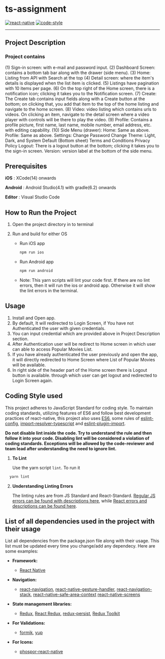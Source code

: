 # ts-assignment

[![react-native](https://img.shields.io/badge/react--native-0.72.0-brightgreen)](https://reactnative.dev/docs/getting-started)
[![code-style](https://img.shields.io/badge/code%20style-standard%20TS-brightgreen)](https://www.typescriptlang.org/)

---
## Project Description
### Project contains 
(1) Sign-in screen: with e-mail and password input.
(2) Dashboard Screen: contains a bottom tab bar along with the drawer (side menu).
(3) Home: Listing from API with Search at the top
(4) Detail screen: where the item's details is displayed when the list item is clicked.
(5) Listings have pagination with 10 items per page.
(6) On the top right of the Home screen, there is a notification icon; clicking it takes you to the Notification screen.
(7) Create: The Create tab contains input fields along with a Create button at the bottom; on clicking that, you add that item to the top of the home listing and navigate to the home screen.
(8) Video: video listing which contains urls to videos. On clicking an item, navigate to the detail screen where a video player with controls will be there to play the video.
(9) Profile: Contains a profile picture, first name, last name, mobile number, email address, etc. with editing capability.
(10) Side Menu (drawer):
  Home: Same as above.
  Profile: Same as above.
  Settings:
    Change Password
    Change Theme: Light, Dark, and System Default (Bottom sheet)
    Terms and Conditions
    Privacy Policy
    Logout: There is a logout button at the bottom; clicking it takes you to the sign-in screen.
    Version: version label at the bottom of the side menu.
## Prerequisites

**iOS** : XCode(14) onwards

**Android** : Android Studio(4.1) with gradle(6.2) onwards

**Editor** : Visual Studio Code

## How to Run the Project

1. Open the project directory in to terminal
2. Run and build for either OS

   - Run iOS app

     ```bash
     npm run ios
     ```

   - Run Android app

     ```bash
     npm run android
     ```

   - Note: This yarn scripts will lint your code first. If there are no lint errors, then it will run the ios or android app. Otherwise it will show the lint errors in the terminal.

## Usage

1. Install and Open app.
2. By default, It will redirected to Login Screen, if You have not Authenticated the user with given credentials.
3. You can input credential which are provided above in Project Description section.
4. After Authentication user will be redirect to Home screen in which user can able to access Popular Movies List.
5. If you have already authenticated the user previously and open the app, it will directly redirected to Home Screen where List of Popular Movies will be available.
6. In right side of the header part of the Home screen there is Logout button is available. through which user can get logout and redirected to Login Screen again.

## Coding Style used

This project adheres to JavaScript Standard for coding style. To maintain coding standards, utilizing features of ES6 and follow best development practices of react-native, this project also uses [ES6](http://es6-features.org/#Constants), some rules of [eslint-config](https://www.npmjs.com/package/@react-native-community/eslint-config), [import-resolver-typescript](https://github.com/import-js/eslint-import-resolver-typescript) and [eslint-plugin-import](https://github.com/import-js/eslint-plugin-import).

**Do not disable lint inside the code. Try to understand the rule and then follow it into your code. Disabling lint will be considered a violation of coding standards. Exceptions will be allowed by the code-reviewer and team lead after understanding the need to ignore lint.**

1. **To Lint**

   Use the yarn script `lint`. To run it

```bash
  yarn lint
```

2. **Understanding Linting Errors**

   The linting rules are from JS Standard and React-Standard. [Regular JS errors can be found with descriptions here](http://eslint.org/docs/rules/), while [React errors and descriptions can be found here](https://github.com/yannickcr/eslint-plugin-react).

## List of all dependencies used in the project with their usage

List all dependencies from the package.json file along with their usage. This list must be updated every time you change/add any dependecy. Here are some examples:

- **Framework:**

  - [React Native](https://github.com/facebook/react-native)

- **Navigation:**
  - [react-navigation](https://github.com/react-navigation/react-navigation), [react-native-gesture-handler](https://github.com/kmagiera/react-native-gesture-handler),
    [react-navigation-stack](https://github.com/react-navigation/stack),
    [react-native-safe-area-context](https://github.com/th3rdwave/react-native-safe-area-context)
    [react-native-screens](https://github.com/software-mansion/react-native-screens)

- **State management libraries:**

  - [Redux](http://redux.js.org/), [React Redux](https://react-redux.js.org/), [redux-persist](https://github.com/rt2zz/redux-persist), [Redux Toolkit](https://redux-toolkit.js.org/)

- **For Validations:**

  - [formik](https://github.com/jaredpalmer/formik), [yup](https://github.com/jquense/yup)

- **For Icons:**

  - [phospor-react-native](https://github.com/duongdev/phosphor-react-native)